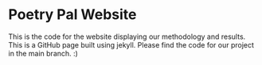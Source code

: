 # Poetry Pal Website

This is the code for the website displaying our methodology and results. This is a GitHub page built using jekyll. Please find the code for our project in the main branch. :)
